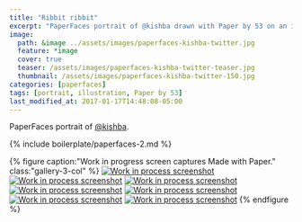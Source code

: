 ```yaml
---
title: "Ribbit ribbit"
excerpt: "PaperFaces portrait of @kishba drawn with Paper by 53 on an iPad."
image: 
  path: &image ../assets/images/paperfaces-kishba-twitter.jpg 
  feature: *image
  cover: true
  teaser: /assets/images/paperfaces-kishba-twitter-teaser.jpg
  thumbnail: /assets/images/paperfaces-kishba-twitter-150.jpg
categories: [paperfaces]
tags: [portrait, illustration, Paper by 53]
last_modified_at: 2017-01-17T14:48:08-05:00
---
```


PaperFaces portrait of [@kishba](https://twitter.com/kishba).

{% include boilerplate/paperfaces-2.md %}

{% figure caption:"Work in progress screen captures Made with Paper." class:"gallery-3-col" %}
[![Work in process screenshot](/assets/images/paperfaces-kishba-process-1-600.jpg)](/assets/images/paperfaces-kishba-process-1-lg.jpg)
[![Work in process screenshot](/assets/images/paperfaces-kishba-process-2-600.jpg)](/assets/images/paperfaces-kishba-process-2-lg.jpg)
[![Work in process screenshot](/assets/images/paperfaces-kishba-process-3-600.jpg)](/assets/images/paperfaces-kishba-process-3-lg.jpg)
[![Work in process screenshot](/assets/images/paperfaces-kishba-process-4-600.jpg)](/assets/images/paperfaces-kishba-process-4-lg.jpg)
[![Work in process screenshot](/assets/images/paperfaces-kishba-process-5-600.jpg)](/assets/images/paperfaces-kishba-process-5-lg.jpg)
[![Work in process screenshot](/assets/images/paperfaces-kishba-process-6-600.jpg)](/assets/images/paperfaces-kishba-process-6-lg.jpg)
[![Work in process screenshot](/assets/images/paperfaces-kishba-process-7-600.jpg)](/assets/images/paperfaces-kishba-process-7-lg.jpg)
{% endfigure %}
